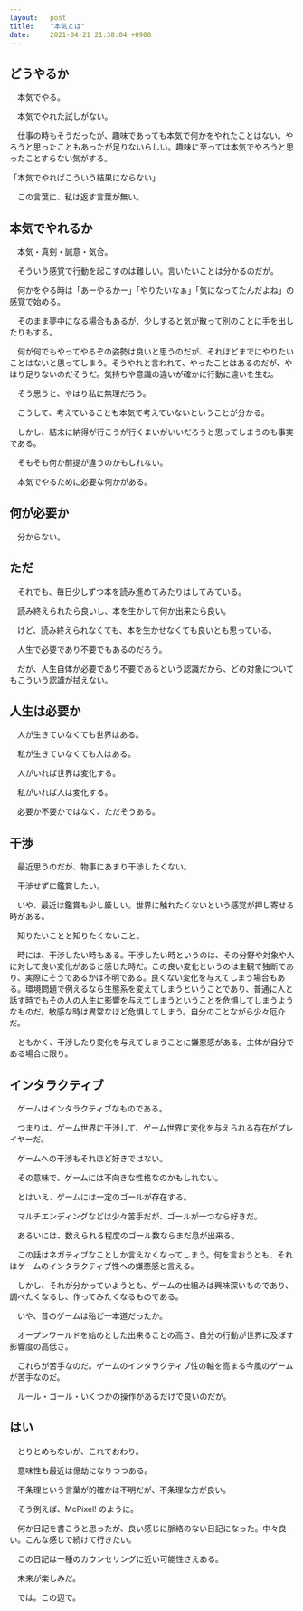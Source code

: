 ```yaml
---
layout:   post
title:    "本気とは"
date:     2021-04-21 21:38:04 +0900
---
```


## どうやるか
　本気でやる。

　本気でやれた試しがない。

　仕事の時もそうだったが、趣味であっても本気で何かをやれたことはない。やろうと思ったこともあったが足りないらしい。趣味に至っては本気でやろうと思ったことすらない気がする。

「本気でやればこういう結果にならない」

　この言葉に、私は返す言葉が無い。

## 本気でやれるか
　本気・真剣・誠意・気合。

　そういう感覚で行動を起こすのは難しい。言いたいことは分かるのだが。

　何かをやる時は「あーやるかー」「やりたいなぁ」「気になってたんだよね」の感覚で始める。

　そのまま夢中になる場合もあるが、少しすると気が散って別のことに手を出したりもする。

　何が何でもやってやるぞの姿勢は良いと思うのだが、それほどまでにやりたいことはないと思ってしまう。そうやれと言われて、やったことはあるのだが、やはり足りないのだそうだ。気持ちや意識の違いが確かに行動に違いを生む。

　そう思うと、やはり私に無理だろう。

　こうして、考えていることも本気で考えていないということが分かる。

　しかし、結末に納得が行こうが行くまいがいいだろうと思ってしまうのも事実である。

　そもそも何か前提が違うのかもしれない。

　本気でやるために必要な何かがある。

## 何が必要か
　分からない。

## ただ
　それでも、毎日少しずつ本を読み進めてみたりはしてみている。

　読み終えられたら良いし、本を生かして何か出来たら良い。

　けど、読み終えられなくても、本を生かせなくても良いとも思っている。

　人生で必要であり不要でもあるのだろう。

　だが、人生自体が必要であり不要であるという認識だから、どの対象についてもこういう認識が拭えない。

## 人生は必要か
　人が生きていなくても世界はある。

　私が生きていなくても人はある。

　人がいれば世界は変化する。

　私がいれば人は変化する。

　必要か不要かではなく、ただそうある。

## 干渉
　最近思うのだが、物事にあまり干渉したくない。

　干渉せずに鑑賞したい。

　いや、最近は鑑賞も少し厳しい。世界に触れたくないという感覚が押し寄せる時がある。

　知りたいことと知りたくないこと。

　時には、干渉したい時もある。干渉したい時というのは、その分野や対象や人に対して良い変化があると感じた時だ。この良い変化というのは主観で独断であり、実際にそうであるかは不明である。良くない変化を与えてしまう場合もある。環境問題で例えるなら生態系を変えてしまうということであり、普通に人と話す時でもその人の人生に影響を与えてしまうということを危惧してしまうようなものだ。敏感な時は異常なほど危惧してしまう。自分のことながら少々厄介だ。

　ともかく、干渉したり変化を与えてしまうことに嫌悪感がある。主体が自分である場合に限り。

## インタラクティブ
　ゲームはインタラクティブなものである。

　つまりは、ゲーム世界に干渉して、ゲーム世界に変化を与えられる存在がプレイヤーだ。

　ゲームへの干渉もそれほど好きではない。

　その意味で、ゲームには不向きな性格なのかもしれない。

　とはいえ、ゲームには一定のゴールが存在する。

　マルチエンディングなどは少々苦手だが、ゴールが一つなら好きだ。

　あるいには、数えられる程度のゴール数ならまだ息が出来る。

　この話はネガティブなことしか言えなくなってしまう。何を言おうとも、それはゲームのインタラクティブ性への嫌悪感と言える。

　しかし、それが分かっていようとも、ゲームの仕組みは興味深いものであり、調べたくなるし、作ってみたくなるものである。

　いや、昔のゲームは殆ど一本道だったか。

　オープンワールドを始めとした出来ることの高さ、自分の行動が世界に及ぼす影響度の高低さ。

　これらが苦手なのだ。ゲームのインタラクティブ性の軸を高まる今風のゲームが苦手なのだ。

　ルール・ゴール・いくつかの操作があるだけで良いのだが。

## はい
　とりとめもないが、これでおわり。

　意味性も最近は億劫になりつつある。

　不条理という言葉が的確かは不明だが、不条理な方が良い。

　そう例えば、McPixel! のように。

　何か日記を書こうと思ったが、良い感じに脈絡のない日記になった。中々良い。こんな感じで続けて行きたい。

　この日記は一種のカウンセリングに近い可能性さえある。

　未来が楽しみだ。

　では。この辺で。
　